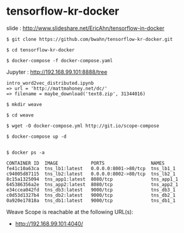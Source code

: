 # tensorflow-kr-docker
slide : http://www.slideshare.net/EricAhn/tensorflow-in-docker 


```
$ git clone https://github.com/bwahn/tensorflow-kr-docker.git

$ cd tensorflow-kr-docker

$ docker-compose -f docker-compose.yaml
```

Jupyter : http://192.168.99.101:8888/tree

```
intro_word2vec_distributed.ipynb
=> url = 'http://mattmahoney.net/dc/'
=> filename = maybe_download('text8.zip', 31344016)
```

```
$ mkdir weave

$ cd weave

$ wget -O docker-compose.yml http://git.io/scope-compose

$ docker-compose up -d


$ docker ps -a

CONTAINER ID  IMAGE            PORTS                 NAMES
fe41c10a63ca  tns_lb1:latest   0.0.0.0:8001->80/tcp  tns_lb1_1
c94005d87115  tns_lb2:latest   0.0.0.0:8002->80/tcp  tns_lb2_1
8c15a1325094  tns_app1:latest  8080/tcp              tns_app1_1
645386356a2e  tns_app2:latest  8080/tcp              tns_app2_1
e34ccea042fd  tns_db3:latest   9000/tcp              tns_db3_1
c0d53d1327b4  tns_db2:latest   9000/tcp              tns_db2_1
0a920e17818a  tns_db1:latest   9000/tcp              tns_db1_1
```


Weave Scope is reachable at the following URL(s):
  * http://192.168.99.101:4040/

